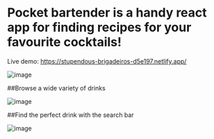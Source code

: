 # Pocket bartender is a handy react app for finding recipes for your favourite cocktails!

Live demo: https://stupendous-brigadeiros-d5e197.netlify.app/

![image](https://user-images.githubusercontent.com/113940871/195729477-2ff8a341-882a-412b-af18-6c01ac98be4e.png)

##Browse a wide variety of drinks

![image](https://user-images.githubusercontent.com/113940871/195729569-c504526c-fecf-43a7-82b2-7a60eb7d8d12.png)

##Find the perfect drink with the search bar

![image](https://user-images.githubusercontent.com/113940871/195730048-e94451ca-fbec-4620-87b9-1c83edda80bc.png)


